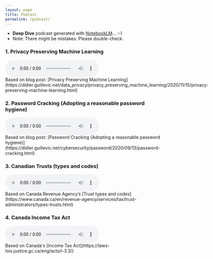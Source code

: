 ```yaml
---
layout: page
title: Podcast
permalink: /podcast/
---
```


- **Deep Dive** podcast generated with [NotebookLM](https://notebooklm.google.com)... :-)
- Note: There might be mistakes. Please double-check.

### 1. Privacy Preserving Machine Learning

<audio controls style="display: inline-block; margin-right: 10px;">
  <source src="{{ site.baseurl }}/assets/audio/Privacy_Preserving_Machine_Learning.wav" type="audio/wav">
  Your browser does not support the audio element.
</audio>
<span style="display: inline-block;">Based on blog post: [Privacy Preserving Machine Learning](https://didier.guillevic.net/data_privacy/privacy_preserving_machine_learning/2020/11/15/privacy-preserving-machine-learning.html)</span>

### 2. Password Cracking (Adopting a reasonable password hygiene)

<audio controls style="display: inline-block; margin-right: 10px;">
  <source src="{{ site.baseurl }}/assets/audio/Password_Cracking_(Adopting_a_reasonable_password_hygiene).wav" type="audio/wav">
  Your browser does not support the audio element.
</audio>
<span style="display: inline-block;">Based on blog post: [Password Cracking (Adopting a reasonable password hygiene)](https://didier.guillevic.net/cybersecurity/password/2020/09/13/password-cracking.html)</span>

### 3. Canadian Trusts (types and codes)

<audio controls style="display: inline-block; margin-right: 10px;">
  <source src="{{ site.baseurl }}/assets/audio/Canadian_Trusts.wav" type="audio/wav">
  Your browser does not support the audio element.
</audio>
<span style="display: inline-block;">Based on Canada Revenue Agency’s [Trust types and codes](https://www.canada.ca/en/revenue-agency/services/tax/trust-administrators/types-trusts.html)</span>

### 4. Canada Income Tax Act

<audio controls style="display: inline-block; margin-right: 10px;">
  <source src="{{ site.baseurl }}/assets/audio/Canada_Income_Tax_Act.wav" type="audio/wav">
  Your browser does not support the audio element.
</audio>
<span style="display: inline-block;">Based on Canada's [Income Tax Act](https://laws-lois.justice.gc.ca/eng/acts/i-3.3/)</span>
